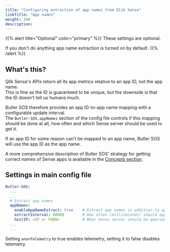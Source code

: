 ```yaml
---
title: "Configuring extraction of app names from Qlik Sense"
linkTitle: "App names"
weight: 180
description:
---
```


{{% alert title="Optional" color="primary" %}}
These settings are optional.

If you don't do anything app name extraction is turned on by default.
{{% /alert %}}

## What's this?

Qlik Sense's APIs return all its app metrics relative to an app ID, not the app name.  
This is fine as the ID is guaranteed to be unique, but the downside is that the ID doesn't tell us humans much.

Butler SOS therefore provides an app ID-to-app name mapping with a configurable update interval.  
The `Butler-SOS.appNames` section of the config file controls if this mapping should be done at all, how often and which Sense server should be used to get it.

If an app ID for some reason can't be mapped to an app name, Butler SOS will use the app ID as the app name.

A more comprehensive description of Butler SOS' strategy for getting correct names of Sense apps is available in the [Concepts section](/docs/concepts/apps/#app-names-are-tricky).

## Settings in main config file

```yaml
Butler-SOS:
  ...
  ...
  # Extract app names
  appNames: 
    enableAppNameExtract: true    # Extract app names in addition to app IDs (tue/false)?
    extractInterval: 60000        # How often (milliseconds) should app names be extracted?
    hostIP: <IP or FQDN>          # What Sense server should be queried for app names?
  ...
  ...
```

Setting `anonTelemetry` to true enables telemetry, setting it to false disables telemetry.
